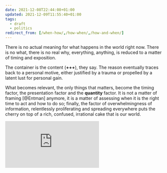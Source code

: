 ```yaml
---
date: 2021-12-08T22:44:08+01:00
updated: 2021-12-09T11:55:40+01:00
tags:
  - draft
  - politics
redirect_from: [/when-how/,/how-when/,/how-and-when/]
---
```

There is no actual meaning for what happens in the world right now. There is no what, there is no real why, everything, anything, is reduced to a matter of timing and exposition.

The container is the content (<b class='missing'>+++</b>), they say. The reason eventually traces back to a personal motive, either justified by a trauma or propelled by a latent lust for personal gain.

What becomes relevant, the only things that matters, become the timing factor, the presentation factor and the **quantity** factor. It is not a matter of framing [@Entman] anymore, it is a matter of assessing when it is the right time to act and how to do so; finally, the factor of overwhelmingness of information, relentlessly proliferating and spreading everywhere puts the cherry on top of a rich, confused, irrational cake that is our world.

<div class='embed-container'>
	<iframe src='https://www.youtube-nocookie.com/embed/B90Wd2uRLRY' title='YouTube video player' frameborder='0' allow='accelerometer; autoplay; clipboard-write; encrypted-media; gyroscope; picture-in-picture' allowfullscreen></iframe>
</div>